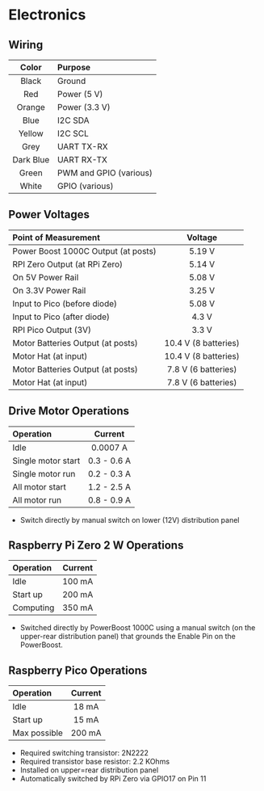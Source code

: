 # Electronics

## Wiring

| Color  | Purpose |
| :---:  | :---    |
| Black  | Ground |
| Red    | Power (5 V) |
| Orange | Power (3.3 V) |
| Blue   | I2C SDA |
| Yellow | I2C SCL |
| Grey | UART TX-RX |
| Dark Blue | UART RX-TX |
| Green | PWM and GPIO (various) |
| White | GPIO (various) |

## Power Voltages

| Point of Measurement | Voltage |
| :--- | :---: |
| Power Boost 1000C Output (at posts) | 5.19 V |
| RPI Zero Output (at RPi Zero) | 5.14 V |
| On 5V Power Rail | 5.08 V |
| On 3.3V Power Rail | 3.25 V |
| Input to Pico (before diode) | 5.08 V |
| Input to Pico (after diode) | 4.3 V |
| RPI Pico Output (3V) | 3.3 V |
| Motor Batteries Output (at posts) | 10.4 V (8 batteries) |
| Motor Hat (at input) | 10.4 V (8 batteries) |
| Motor Batteries Output (at posts) | 7.8 V (6 batteries) |
| Motor Hat (at input) | 7.8 V (6 batteries) |

## Drive Motor Operations

| Operation     | Current           |
| :------------ | :-----------:     |
| Idle          | 0.0007 A          |
| Single motor start  | 0.3 - 0.6 A |
| Single motor run    | 0.2 - 0.3 A |
| All motor start     | 1.2 - 2.5 A |
| All motor run       | 0.8 - 0.9 A |

* Switch directly by manual switch on lower (12V) distribution panel

## Raspberry Pi Zero 2 W Operations

| Operation     | Current    |
| :------------ | :--------: |
| Idle          | 100 mA     |
| Start up      | 200 mA     |
| Computing     | 350 mA     |

* Switched directly by PowerBoost 1000C using a manual switch (on the upper-rear distribution panel) that grounds the Enable Pin on the PowerBoost.

## Raspberry Pico Operations

| Operation     | Current    |
| :------------ | :--------: |
| Idle          | 18 mA       |
| Start up      | 15 mA      |
| Max possible  | 200 mA     |

* Required switching transistor:  2N2222
* Required transistor base resistor:  2.2 KOhms
* Installed on upper=rear distribution panel
* Automatically switched by RPi Zero via GPIO17 on Pin 11

